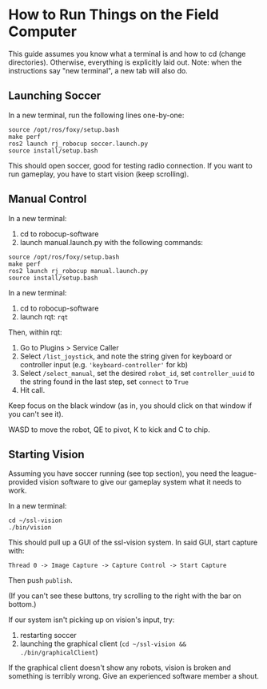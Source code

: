 # How to Run Things on the Field Computer

This guide assumes you know what a terminal is and how to cd (change directories). Otherwise, everything is explicitly laid out. Note: when the instructions say "new terminal", a new tab will also do.

## Launching Soccer

In a new terminal, run the following lines one-by-one:
```
source /opt/ros/foxy/setup.bash
make perf
ros2 launch rj_robocup soccer.launch.py
source install/setup.bash
```

This should open soccer, good for testing radio connection. If you want to run gameplay, you have to start vision (keep scrolling).

## Manual Control

In a new terminal:

1. cd to robocup-software
2. launch manual.launch.py with the following commands:
```
source /opt/ros/foxy/setup.bash
make perf
ros2 launch rj_robocup manual.launch.py
source install/setup.bash
```

In a new terminal:

1. cd to robocup-software
2. launch rqt: `rqt`

Then, within rqt:
1. Go to Plugins > Service Caller
2. Select `/list_joystick`, and note the string given for keyboard or controller input (e.g. `'keyboard-controller'` for kb)
3. Select `/select_manual`, set the desired `robot_id`, set `controller_uuid` to the string found in the last step, set `connect` to `True`
4. Hit call.

Keep focus on the black window (as in, you should click on that window if you can't see it). 

WASD to move the robot, QE to pivot, K to kick and C to chip.

## Starting Vision

Assuming you have soccer running (see top section), you need the league-provided vision software to give our gameplay system what it needs to work. 

In a new terminal:
```
cd ~/ssl-vision
./bin/vision
```

This should pull up a GUI of the ssl-vision system. In said GUI, start capture with:

`Thread 0 -> Image Capture -> Capture Control -> Start Capture`

Then push `publish`. 

(If you can't see these buttons, try scrolling to the right with the bar on bottom.)

If our system isn't picking up on vision's input, try:
1. restarting soccer
2. launching the graphical client (`cd ~/ssl-vision && ./bin/graphicalClient`)

If the graphical client doesn't show any robots, vision is broken and something is terribly wrong. Give an experienced software member a shout.





